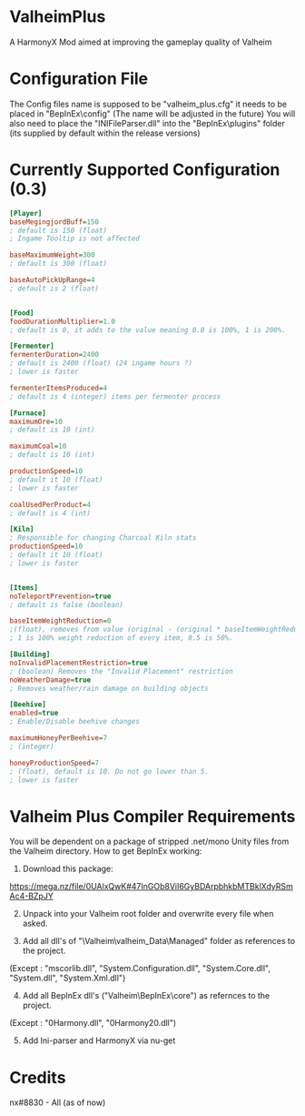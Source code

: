 # ValheimPlus
A HarmonyX Mod aimed at improving the gameplay quality of Valheim



# Configuration File

The Config files name is supposed to be "valheim_plus.cfg" it needs to be placed in "BepInEx\config"
(The name will be adjusted in the future)
You will also need to place the "INIFileParser.dll" into the "BepInEx\plugins" folder (its supplied by default within the release versions)

# Currently Supported Configuration (0.3)
```INI
[Player]
baseMegingjordBuff=150
; default is 150 (float)
; Ingame Tooltip is not affected

baseMaximumWeight=300
; default is 300 (float)

baseAutoPickUpRange=4
; default is 2 (float)


[Food]
foodDurationMultiplier=1.0
; default is 0, it adds to the value meaning 0.0 is 100%, 1 is 200%.

[Fermenter]
fermenterDuration=2400
; default is 2400 (float) (24 ingame hours ?)
; lower is faster

fermenterItemsProduced=4
; default is 4 (integer) items per fermenter process

[Furnace]
maximumOre=10
; default is 10 (int)

maximumCoal=10
; default is 10 (int)

productionSpeed=10
; default it 10 (float)
; lower is faster

coalUsedPerProduct=4
; default is 4 (int)

[Kiln]
; Responsible for changing Charcoal Kiln stats
productionSpeed=10
; default it 10 (float)
; lower is faster


[Items]
noTeleportPrevention=true
; default is false (boolean)

baseItemWeightReduction=0
;(float), removes from value (original - (original * baseItemWeightReduction). 
; 1 is 100% weight reduction of every item, 0.5 is 50%.

[Building]
noInvalidPlacementRestriction=true
; (boolean) Removes the "Invalid Placement" restriction
noWeatherDamage=true
; Removes weather/rain damage on building objects

[Beehive]
enabled=true
; Enable/Disable beehive changes

maximumHoneyPerBeehive=7
; (integer)

honeyProductionSpeed=7
; (float), default is 10. Do not go lower than 5.
; lower is faster

```

# Valheim Plus Compiler Requirements

You will be dependent on a package of stripped .net/mono Unity files from the Valheim directory.
How to get BepInEx working:

1. Download this package:

https://mega.nz/file/0UAlxQwK#47InGOb8ViI6GyBDArpbhkbMTBklXdyRSmAc4-BZpJY

2. Unpack into your Valheim root folder and overwrite every file when asked.

3. Add all dll's of "\Valheim\valheim_Data\Managed" folder as references to the project.

(Except : "mscorlib.dll", "System.Configuration.dll", "System.Core.dll", "System.dll", "System.Xml.dll")

4. Add all BepInEx dll's ("Valheim\BepInEx\core") as refernces to the project.

(Except : "0Harmony.dll", "0Harmony20.dll")

5. Add Ini-parser and HarmonyX via nu-get

# Credits

nx#8830 - All (as of now)
